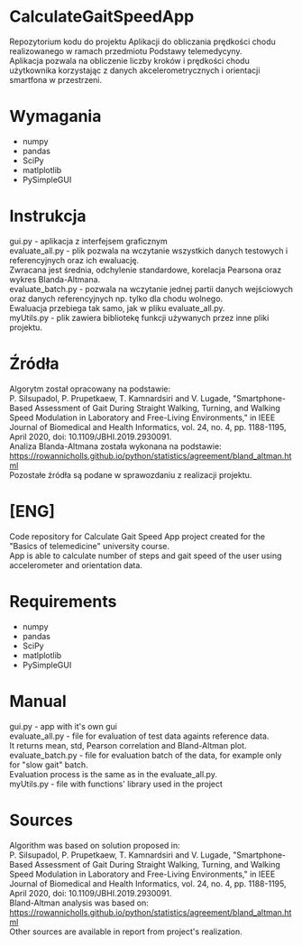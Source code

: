 # CalculateGaitSpeedApp
Repozytorium kodu do projektu Aplikacji do obliczania prędkości chodu realizowanego w ramach przedmiotu Podstawy telemedycyny. </br>
Aplikacja pozwala na obliczenie liczby kroków i prędkości chodu użytkownika korzystając z danych akcelerometrycznych i orientacji smartfona w przestrzeni.

# Wymagania
* numpy
* pandas
* SciPy
* matlplotlib
* PySimpleGUI

# Instrukcja
gui.py - aplikacja z interfejsem graficznym </br>
evaluate_all.py - plik pozwala na wczytanie wszystkich danych testowych i referencyjnych oraz ich ewaluację. </br>
Zwracana jest średnia, odchylenie standardowe, korelacja Pearsona oraz wykres Blanda-Altmana. </br>
evaluate_batch.py - pozwala na wczytanie jednej partii danych wejściowych oraz danych referencyjnych np. tylko dla chodu wolnego. </br>
Ewaluacja przebiega tak samo, jak w pliku evaluate_all.py. </br>
myUtils.py - plik zawiera bibliotekę funkcji używanych przez inne pliki projektu. </br>

# Źródła
Algorytm został opracowany na podstawie: </br>
P. Silsupadol, P. Prupetkaew, T. Kamnardsiri and V. Lugade, "Smartphone-Based Assessment of Gait During Straight Walking, Turning, and Walking Speed Modulation in Laboratory and Free-Living Environments," in IEEE Journal of Biomedical and Health Informatics, vol. 24, no. 4, pp. 1188-1195, April 2020, doi: 10.1109/JBHI.2019.2930091. </br>
Analiza Blanda-Altmana została wykonana na podstawie: https://rowannicholls.github.io/python/statistics/agreement/bland_altman.html </br>
Pozostałe źródła są podane w sprawozdaniu z realizacji projektu.

# [ENG]
Code repository for Calculate Gait Speed App project created for the "Basics of telemedicine" university course. </br>
App is able to calculate number of steps and gait speed of the user using accelerometer and orientation data.

# Requirements
* numpy
* pandas
* SciPy
* matlplotlib
* PySimpleGUI

# Manual
gui.py - app with it's own gui </br>
evaluate_all.py - file for evaluation of test data againts reference data. </br>
It returns mean, std, Pearson correlation and Bland-Altman plot. </br>
evaluate_batch.py - file for evaluation batch of the data, for example only for "slow gait" batch. </br>
Evaluation process is the same as in the evaluate_all.py. </br>
myUtils.py - file with functions' library used in the project</br>


# Sources
Algorithm was based on solution proposed in: </br>
P. Silsupadol, P. Prupetkaew, T. Kamnardsiri and V. Lugade, "Smartphone-Based Assessment of Gait During Straight Walking, Turning, and Walking Speed Modulation in Laboratory and Free-Living Environments," in IEEE Journal of Biomedical and Health Informatics, vol. 24, no. 4, pp. 1188-1195, April 2020, doi: 10.1109/JBHI.2019.2930091. </br>
Bland-Altman analysis was based on: https://rowannicholls.github.io/python/statistics/agreement/bland_altman.html </br>
Other sources are available in report from project's realization.
